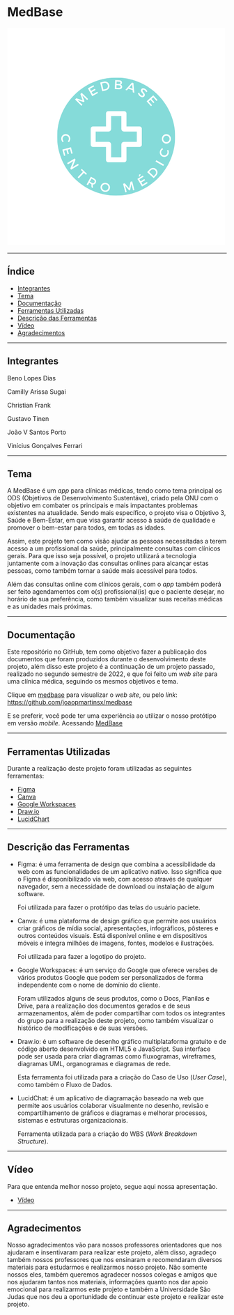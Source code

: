 # MedBase

![logo](https://github.com/camilly2/MedBase/blob/main/Logo_MedBase.png)

---

 ## Índice

* [Integrantes](#integrantes)
* [Tema](#tema)
* [Documentação](#documentação)
* [Ferramentas Utilizadas](#ferramentas-utilizadas)
* [Descrição das Ferramentas](#descrição-das-ferramentas)
* [Vídeo](#video)
* [Agradecimentos](#agradecimentos)

---

## Integrantes

Beno Lopes Dias

Camilly  Arissa Sugai

Christian Frank

Gustavo Tinen

João V Santos Porto

Vinícius Gonçalves Ferrari

---

## Tema

A MedBase é um *app* para clínicas médicas, tendo como tema principal os ODS (Objetivos de Desenvolvimento Sustentáve), criado pela ONU com o objetivo em combater os principais e mais impactantes problemas existentes na atualidade. Sendo mais específico, o projeto visa o Objetivo 3, Saúde e Bem-Estar, em que visa garantir acesso à saúde de qualidade e promover o bem-estar para todos, em todas as idades.

Assim, este projeto tem como visão ajudar as pessoas necessitadas a terem acesso a um profissional da saúde, principalmente consultas com clínicos gerais. Para que isso seja possível, o projeto utilizará a tecnologia juntamente com a inovação das consultas onlines para alcançar estas pessoas, como também tornar a saúde mais acessível para todos.

Além das consultas online com clínicos gerais, com o *app* também poderá ser feito agendamentos com o(s) profissional(is) que o paciente desejar, no horário de sua preferência, como também visualizar suas receitas médicas e as unidades mais próximas.

---

## Documentação

Este repositório no GitHub, tem como objetivo fazer a publicação dos documentos que foram produzidos durante o desenvolvimento deste projeto, além disso este projeto é a continuação de um projeto passado, realizado no segundo semestre de 2022, e que foi feito um *web site* para uma clínica médica, seguindo os mesmos objetivos e tema.

Clique em [medbase](https://github.com/joaopmartinsx/medbase) para visualizar o *web site*, ou pelo *link*: https://github.com/joaopmartinsx/medbase

E se preferir, você pode ter uma experiência ao utilizar o nosso protótipo em versão *mobile*. Acessando [MedBase](https://www.figma.com/proto/W1UyRwLKg8RNNgMluNdoyJ/MedBase?type=design&node-id=1-6&scaling=scale-down&page-id=0%3A1&starting-point-node-id=1%3A6)

---
## Ferramentas Utilizadas

Durante a realização deste projeto foram utilizadas as seguintes ferramentas:

* [Figma](https://www.figma.com/)
* [Canva](https://www.canva.com/pt_br/)
* [Google Workspaces](https://workspace.google.com/intl/pt-BR/)
* [Draw.io](https://app.diagrams.net/)
* [LucidChart](https://www.lucidchart.com/pages/pt?gclid=Cj0KCQjw7aqkBhDPARIsAKGa0oLsKVJtuypSFtx_PzzsQq4kxa87nXKIQRxEJv82cIryiethh9ZJqUUaAkhlEALw_wcB&km_CPC_AdGroupID=59412157138&km_CPC_AdPosition=&km_CPC_CampaignId=1500131167&km_CPC_Country=1001736&km_CPC_Creative=294337318298&km_CPC_Device=c&km_CPC_ExtensionID=&km_CPC_Keyword=lucidchart&km_CPC_MatchType=e&km_CPC_Network=g&km_CPC_TargetID=kwd-33511936169&km_CPC_placement=&km_CPC_target=&utm_campaign=_chart_pt_allcountries_mixed_search_brand_exact_&utm_medium=cpc&utm_source=google)

---

## Descrição das Ferramentas

* Figma: é uma ferramenta de design que combina a acessibilidade da web com as funcionalidades de um aplicativo nativo. Isso significa que o Figma é disponibilizado via web, com acesso através de qualquer navegador, sem a necessidade de download ou instalação de algum software. 

   Foi utilizada para fazer o protótipo das telas do usuário paciete.

* Canva: é uma plataforma de design gráfico que permite aos usuários criar gráficos de mídia social, apresentações, infográficos, pôsteres e outros conteúdos visuais. Está disponível online e em dispositivos móveis e integra milhões de imagens, fontes, modelos e ilustrações. 

   Foi utilizada para fazer a logotipo do projeto.

* Google Workspaces: é um serviço do Google que oferece versões de vários produtos Google que podem ser personalizados de forma independente com o nome de domínio do cliente.

   Foram utilizados alguns de seus produtos, como o Docs, Planilas e Drive, para a realização dos documentos gerados e de seus armazenamentos, além de poder compartilhar com todos os integrantes do grupo para a realização deste projeto, como também visualizar o histórico de modificações e de suas versões.

* Draw.io: é um software de desenho gráfico multiplataforma gratuito e de código aberto desenvolvido em HTML5 e JavaScript. Sua interface pode ser usada para criar diagramas como fluxogramas, wireframes, diagramas UML, organogramas e diagramas de rede.

   Esta ferramenta foi utilizada para a criação do Caso de Uso (*User Case*), como também o Fluxo de Dados.

* LucidChat: é um aplicativo de diagramação baseado na web que permite aos usuários colaborar visualmente no desenho, revisão e compartilhamento de gráficos e diagramas e melhorar processos, sistemas e estruturas organizacionais.

   Ferramenta utilizada para a criação do WBS (*Work Breakdown Structure*).
---

## Vídeo

Para que entenda melhor nosso projeto, segue aqui nossa apresentação.

* [Vídeo](https://app.animaker.com/animo/1dffop3J3mw4EUPj/)

---

## Agradecimentos

Nosso agradecimentos vão para nossos professores orientadores que nos ajudaram e insentivaram para realizar este projeto, além disso, agradeço também nossos professores que nos ensinaram e recomendaram diversos materiais para estudarmos e realizarmos nosso projeto. Não somente nossos eles, também queremos agradecer nossos colegas e amigos que nos ajudaram tantos nos materiais, informações quanto nos dar apoio emocional para realizarmos este projeto e também a Universidade São Judas que nos deu a oportunidade de continuar este projeto e realizar este projeto.
